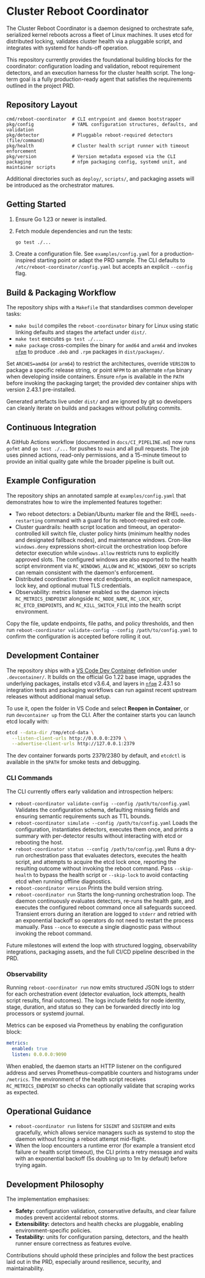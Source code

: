 # Cluster Reboot Coordinator

The Cluster Reboot Coordinator is a daemon designed to orchestrate safe, serialized
kernel reboots across a fleet of Linux machines.  It uses etcd for distributed
locking, validates cluster health via a pluggable script, and integrates with
systemd for hands-off operation.

This repository currently provides the foundational building blocks for the
coordinator: configuration loading and validation, reboot requirement detectors,
and an execution harness for the cluster health script.  The long-term goal is a
fully production-ready agent that satisfies the requirements outlined in the
project PRD.

## Repository Layout

```
cmd/reboot-coordinator  # CLI entrypoint and daemon bootstrapper
pkg/config              # YAML configuration structures, defaults, and validation
pkg/detector            # Pluggable reboot-required detectors (file/command)
pkg/health              # Cluster health script runner with timeout enforcement
pkg/version             # Version metadata exposed via the CLI
packaging               # nfpm packaging config, systemd unit, and maintainer scripts
```

Additional directories such as `deploy/`, `scripts/`, and packaging assets will
be introduced as the orchestrator matures.

## Getting Started

1. Ensure Go 1.23 or newer is installed.
2. Fetch module dependencies and run the tests:

   ```bash
   go test ./...
   ```

3. Create a configuration file.  See `examples/config.yaml` for a production-
   inspired starting point or adapt the PRD sample.  The CLI defaults to
   `/etc/reboot-coordinator/config.yaml` but accepts an explicit `--config` flag.

## Build & Packaging Workflow

The repository ships with a `Makefile` that standardises common developer tasks:

- `make build` compiles the `reboot-coordinator` binary for Linux using static
  linking defaults and stages the artefact under `dist/`.
- `make test` executes `go test ./...`.
- `make package` cross-compiles the binary for `amd64` and `arm64` and invokes
  [`nfpm`](https://nfpm.goreleaser.com/) to produce `.deb` and `.rpm` packages in
  `dist/packages/`.

Set `ARCHES=amd64` (or `arm64`) to restrict the architectures, override
`VERSION` to package a specific release string, or point `NFPM` to an alternate
`nfpm` binary when developing inside containers.  Ensure `nfpm` is available in
the `PATH` before invoking the packaging target; the provided dev container
ships with version 2.43.1 pre-installed.

Generated artefacts live under `dist/` and are ignored by git so developers can
cleanly iterate on builds and packages without polluting commits.

## Continuous Integration

A GitHub Actions workflow (documented in `docs/CI_PIPELINE.md`) now runs `gofmt`
and `go test ./...` for pushes to `main` and all pull requests.  The job uses
pinned actions, read-only permissions, and a 15-minute timeout to provide an
initial quality gate while the broader pipeline is built out.

## Example Configuration

The repository ships an annotated sample at `examples/config.yaml` that
demonstrates how to wire the implemented features together:

- Two reboot detectors: a Debian/Ubuntu marker file and the RHEL `needs-restarting`
  command with a guard for its reboot-required exit code.
- Cluster guardrails: health script location and timeout, an operator-controlled
  kill switch file, cluster policy hints (minimum healthy nodes and designated
  fallback nodes), and maintenance windows.  Cron-like `windows.deny`
  expressions short-circuit the orchestration loop before detector execution
  while `windows.allow` restricts runs to explicitly approved slots.  The
  configured windows are also exported to the health script environment via
  `RC_WINDOWS_ALLOW` and `RC_WINDOWS_DENY` so scripts can remain consistent with
  the daemon's enforcement.
- Distributed coordination: three etcd endpoints, an explicit namespace,
  lock key, and optional mutual TLS credentials.
- Observability: metrics listener enabled so the daemon injects
  `RC_METRICS_ENDPOINT` alongside `RC_NODE_NAME`, `RC_LOCK_KEY`,
  `RC_ETCD_ENDPOINTS`, and `RC_KILL_SWITCH_FILE` into the health script
  environment.

Copy the file, update endpoints, file paths, and policy thresholds, and then run
`reboot-coordinator validate-config --config /path/to/config.yaml` to confirm
the configuration is accepted before rolling it out.

## Development Container

The repository ships with a [VS Code Dev Container](https://containers.dev/)
definition under `.devcontainer/`.  It builds on the official Go 1.22 base
image, upgrades the underlying packages, installs etcd v3.6.4, and layers in
[`nfpm`](https://nfpm.goreleaser.com/) 2.43.1 so integration tests and packaging
workflows can run against recent upstream releases without additional manual
setup.

To use it, open the folder in VS Code and select **Reopen in Container**, or run
`devcontainer up` from the CLI.  After the container starts you can launch etcd
locally with:

```bash
etcd --data-dir /tmp/etcd-data \
  --listen-client-urls http://0.0.0.0:2379 \
  --advertise-client-urls http://127.0.0.1:2379
```

The dev container forwards ports 2379/2380 by default, and `etcdctl` is
available in the `$PATH` for smoke tests and debugging.

### CLI Commands

The CLI currently offers early validation and introspection helpers:

- `reboot-coordinator validate-config --config /path/to/config.yaml`
  Validates the configuration schema, defaulting missing fields and ensuring
  semantic requirements such as TTL bounds.
- `reboot-coordinator simulate --config /path/to/config.yaml`
  Loads the configuration, instantiates detectors, executes them once, and
  prints a summary with per-detector results without interacting with etcd or
  rebooting the host.
- `reboot-coordinator status --config /path/to/config.yaml`
  Runs a dry-run orchestration pass that evaluates detectors, executes the
  health script, and attempts to acquire the etcd lock once, reporting the
  resulting outcome without invoking the reboot command.  Pass `--skip-health`
  to bypass the health script or `--skip-lock` to avoid contacting etcd when
  running offline diagnostics.
- `reboot-coordinator version`
  Prints the build version string.
- `reboot-coordinator run`
  Starts the long-running orchestration loop.  The daemon continuously
  evaluates detectors, re-runs the health gate, and executes the configured
  reboot command once all safeguards succeed.  Transient errors during an
  iteration are logged to `stderr` and retried with an exponential backoff so
  operators do not need to restart the process manually.  Pass `--once` to
  execute a single diagnostic pass without invoking the reboot command.

Future milestones will extend the loop with structured logging, observability
integrations, packaging assets, and the full CI/CD pipeline described in the
PRD.

### Observability

Running `reboot-coordinator run` now emits structured JSON logs to stderr for
each orchestration event (detector evaluation, lock attempts, health script
results, final outcomes).  The logs include fields for node identity, stage,
duration, and status so they can be forwarded directly into log processors or
systemd journal.

Metrics can be exposed via Prometheus by enabling the configuration block:

```yaml
metrics:
  enabled: true
  listen: 0.0.0.0:9090
```

When enabled, the daemon starts an HTTP listener on the configured address and
serves Prometheus-compatible counters and histograms under `/metrics`.  The
environment of the health script receives `RC_METRICS_ENDPOINT` so checks can
optionally validate that scraping works as expected.

## Operational Guidance

- `reboot-coordinator run` listens for `SIGINT` and `SIGTERM` and exits
  gracefully, which allows service managers such as systemd to stop the daemon
  without forcing a reboot attempt mid-flight.
- When the loop encounters a runtime error (for example a transient etcd
  failure or health script timeout), the CLI prints a retry message and waits
  with an exponential backoff (5s doubling up to 1m by default) before trying
  again.

## Development Philosophy

The implementation emphasises:

- **Safety:** configuration validation, conservative defaults, and clear failure
  modes prevent accidental reboot storms.
- **Extensibility:** detectors and health checks are pluggable, enabling
  environment-specific policies.
- **Testability:** units for configuration parsing, detectors, and the health
  runner ensure correctness as features evolve.

Contributions should uphold these principles and follow the best practices laid
out in the PRD, especially around resilience, security, and maintainability.
